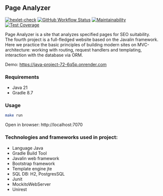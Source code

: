 ## Page Analyzer

[![hexlet-check](https://github.com/gpiento/java-project-72/actions/workflows/hexlet-check.yml/badge.svg)](https://github.com/gpiento/java-project-72/actions/workflows/hexlet-check.yml)
[![GitHub Workflow Status](https://github.com//gpiento/java-project-72/actions/workflows/github-check.yml/badge.svg)](https://github.com/gpiento/java-project-72/actions)
[![Maintainability](https://api.codeclimate.com/v1/badges/e4c6598e2dbed0b8ab2a/maintainability)](https://codeclimate.com/github/gpiento/java-project-72/maintainability)
[![Test Coverage](https://api.codeclimate.com/v1/badges/e4c6598e2dbed0b8ab2a/test_coverage)](https://codeclimate.com/github/gpiento/java-project-72/test_coverage)

Page Analyzer is a site that analyzes specified pages for SEO suitability. The fourth project is a full-fledged website based on the Javalin framework. Here we practice the basic principles of building modern sites on MVC-architecture: working with routing, request handlers and templating, interaction with the database via ORM.

Demo: https://java-project-72-6q5p.onrender.com

### Requirements

* Java 21
* Gradle 8.7

### Usage

```bash
make run
```
Open in browser: http://localhost:7070

### Technologies and frameworks used in project:
- Language Java
- Gradle Build Tool
- Javalin web framework
- Bootstrap framework
- Template engine jte
- SQL DB: H2, PostgresSQL
- Junit
- MockitoWebServer
- Unirest
